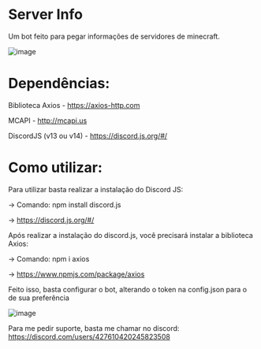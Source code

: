 # Server Info

Um bot feito para pegar informações de servidores de minecraft.

![image](https://user-images.githubusercontent.com/110546829/183666188-6218c62e-b96d-4e4e-acc2-72678b90589a.png)


# Dependências:

Biblioteca Axios - https://axios-http.com

MCAPI - http://mcapi.us

DiscordJS (v13 ou v14) - https://discord.js.org/#/

# Como utilizar:

Para utilizar basta realizar a instalação do Discord JS:

-> Comando: npm install discord.js

-> https://discord.js.org/#/

Após realizar a instalação do discord.js, você precisará instalar a biblioteca Axios:

-> Comando: npm i axios

-> https://www.npmjs.com/package/axios

Feito isso, basta configurar o bot, alterando o token na config.json para o de sua preferência

![image](https://user-images.githubusercontent.com/110546829/183668086-1b7ab9d2-f368-4e27-95aa-243105318591.png)




Para me pedir suporte, basta me chamar no discord: https://discord.com/users/427610420245823508
